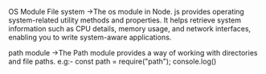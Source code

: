OS Module
File system ->The os module in Node. js provides operating system-related utility methods and properties. It helps retrieve system information such as CPU details, memory usage, and network interfaces, enabling you to write system-aware applications.

path module
->The Path module provides a way of working with directories and file paths. e.g:- const path = require("path"); console.log()